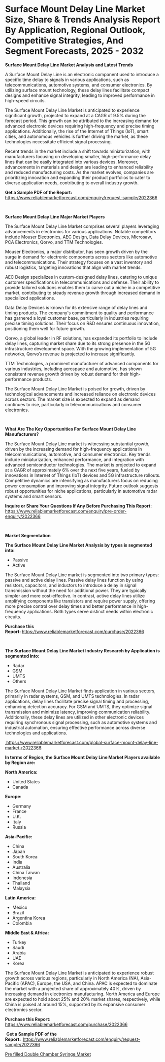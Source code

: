 <p><h1>Surface Mount Delay Line Market Size, Share & Trends Analysis Report By Application, Regional Outlook, Competitive Strategies, And Segment Forecasts, 2025 - 2032</h1></p><p><strong>Surface Mount Delay Line Market Analysis and Latest Trends</strong></p>
<p><p>A Surface Mount Delay Line is an electronic component used to introduce a specific time delay to signals in various applications, such as telecommunications, automotive systems, and consumer electronics. By utilizing surface mount technology, these delay lines facilitate compact designs and enhance signal integrity, leading to improved performance in high-speed circuits.</p><p>The Surface Mount Delay Line Market is anticipated to experience significant growth, projected to expand at a CAGR of 9.5% during the forecast period. This growth can be attributed to the increasing demand for advanced electronic devices requiring high-frequency and precise timing applications. Additionally, the rise of the Internet of Things (IoT), smart cities, and autonomous vehicles is further driving the market, as these technologies necessitate efficient signal processing.</p><p>Recent trends in the market include a shift towards miniaturization, with manufacturers focusing on developing smaller, high-performance delay lines that can be easily integrated into various devices. Moreover, advancements in materials and design are leading to enhanced reliability and reduced manufacturing costs. As the market evolves, companies are prioritizing innovation and expanding their product portfolios to cater to diverse application needs, contributing to overall industry growth.</p></p>
<p><strong>Get a Sample PDF of the Report:&nbsp;</strong> <a href="https://www.reliablemarketforecast.com/enquiry/request-sample/2022366?utm_campaign=3454&utm_medium=2&utm_source=Github&utm_content=ia&utm_term=29032025&utm_id=surface-mount-delay-line">https://www.reliablemarketforecast.com/enquiry/request-sample/2022366</a></p>
<p>&nbsp;</p>
<p><strong>Surface Mount Delay Line Major Market Players</strong></p>
<p><p>The Surface Mount Delay Line Market comprises several players leveraging advancements in electronics for various applications. Notable competitors include Mouser Electronics, AEC Design, Data Delay Devices, Microsaw, PCA Electronics, Qorvo, and TTM Technologies. </p><p>Mouser Electronics, a major distributor, has seen growth driven by the surge in demand for electronic components across sectors like automotive and telecommunications. Their strategy focuses on a vast inventory and robust logistics, targeting innovations that align with market trends.</p><p>AEC Design specializes in custom-designed delay lines, catering to unique customer specifications in telecommunications and defense. Their ability to provide tailored solutions enables them to carve out a niche in a competitive market, contributing to steady revenue growth through increased demand in specialized applications.</p><p>Data Delay Devices is known for its extensive range of delay lines and timing products. The company's commitment to quality and performance has garnered a loyal customer base, particularly in industries requiring precise timing solutions. Their focus on R&D ensures continuous innovation, positioning them well for future growth.</p><p>Qorvo, a global leader in RF solutions, has expanded its portfolio to include delay lines, capturing market share due to its strong presence in the 5G infrastructure development space. With the growing implementation of 5G networks, Qorvo’s revenue is projected to increase significantly.</p><p>TTM Technologies, a prominent manufacturer of advanced components for various industries, including aerospace and automotive, has shown consistent revenue growth driven by robust demand for their high-performance products.</p><p>The Surface Mount Delay Line Market is poised for growth, driven by technological advancements and increased reliance on electronic devices across sectors. The market size is expected to expand as demand continues to rise, particularly in telecommunications and consumer electronics.</p></p>
<p>&nbsp;</p>
<p><strong>What Are The Key Opportunities For Surface Mount Delay Line Manufacturers?</strong></p>
<p><p>The Surface Mount Delay Line market is witnessing substantial growth, driven by the increasing demand for high-frequency applications in telecommunications, automotive, and consumer electronics. Key trends include miniaturization, enhanced performance, and integration with advanced semiconductor technologies. The market is projected to expand at a CAGR of approximately 6% over the next five years, fueled by innovations in Internet of Things (IoT) devices and 5G infrastructure rollouts. Competitive dynamics are intensifying as manufacturers focus on reducing power consumption and improving signal integrity. Future outlook suggests robust opportunities for niche applications, particularly in automotive radar systems and smart sensors.</p></p>
<p><strong>Inquire or Share Your Questions If Any Before Purchasing This Report:</strong> <a href="https://www.reliablemarketforecast.com/enquiry/pre-order-enquiry/2022366?utm_campaign=3454&utm_medium=2&utm_source=Github&utm_content=ia&utm_term=29032025&utm_id=surface-mount-delay-line">https://www.reliablemarketforecast.com/enquiry/pre-order-enquiry/2022366</a></p>
<p>&nbsp;</p>
<p><strong>Market Segmentation</strong></p>
<p><strong>The Surface Mount Delay Line Market Analysis by types is segmented into:</strong></p>
<p><ul><li>Passive</li><li>Active</li></ul></p>
<p><p>The Surface Mount Delay Line market is segmented into two primary types: passive and active delay lines. Passive delay lines function by using resistors, capacitors, and inductors to introduce a delay in signal transmission without the need for additional power. They are typically simpler and more cost-effective. In contrast, active delay lines utilize amplifying components like transistors and require power supply, offering more precise control over delay times and better performance in high-frequency applications. Both types serve distinct needs within electronic circuits.</p></p>
<p><strong>Purchase this Report:&nbsp;</strong><a href="https://www.reliablemarketforecast.com/purchase/2022366?utm_campaign=3454&utm_medium=2&utm_source=Github&utm_content=ia&utm_term=29032025&utm_id=surface-mount-delay-line">https://www.reliablemarketforecast.com/purchase/2022366</a></p>
<p>&nbsp;</p>
<p><strong>The Surface Mount Delay Line Market Industry Research by Application is segmented into:</strong></p>
<p><ul><li>Radar</li><li>GSM</li><li>UMTS</li><li>Others</li></ul></p>
<p><p>The Surface Mount Delay Line Market finds application in various sectors, primarily in radar systems, GSM, and UMTS technologies. In radar applications, delay lines facilitate precise signal timing and processing, enhancing detection accuracy. For GSM and UMTS, they optimize signal transmission and minimize latency, improving communication reliability. Additionally, these delay lines are utilized in other electronic devices requiring synchronous signal processing, such as automotive systems and industrial automation, ensuring effective performance across diverse technologies and applications.</p></p>
<p><a href="https://www.reliablemarketforecast.com/global-surface-mount-delay-line-market-r2022366?utm_campaign=3454&utm_medium=2&utm_source=Github&utm_content=ia&utm_term=29032025&utm_id=surface-mount-delay-line">&nbsp;https://www.reliablemarketforecast.com/global-surface-mount-delay-line-market-r2022366</a></p>
<p><strong>In terms of Region, the Surface Mount Delay Line Market Players available by Region are:</strong></p>
<p>
    <p> <strong> North America: </strong>
        <ul>
            <li>United States</li>
            <li>Canada</li>
        </ul>
        </p> 
    <p> <strong> Europe: </strong>
        <ul>
            <li>Germany</li>
            <li>France</li>
            <li>U.K.</li>
            <li>Italy</li>
            <li>Russia</li>
        </ul>
        </p> 
    <p> <strong> Asia-Pacific: </strong>
        <ul>
            <li>China</li>
            <li>Japan</li>
            <li>South Korea</li>
            <li>India</li>
            <li>Australia</li>
            <li>China Taiwan</li>
            <li>Indonesia</li>
            <li>Thailand</li>
            <li>Malaysia</li>
        </ul>
        </p> 
    <p> <strong> Latin America: </strong>
        <ul>
            <li>Mexico</li>
            <li>Brazil</li>
            <li>Argentina Korea</li>
            <li>Colombia</li>
        </ul>
        </p> 
    <p> <strong> Middle East & Africa: </strong>
        <ul>
            <li>Turkey</li>
            <li>Saudi</li>
            <li>Arabia</li>
            <li>UAE</li>
            <li>Korea</li>
        </ul>
    </p>
    </p>
<p><p>The Surface Mount Delay Line Market is anticipated to experience robust growth across various regions, particularly in North America (NA), Asia-Pacific (APAC), Europe, the USA, and China. APAC is expected to dominate the market with a projected share of approximately 40%, driven by increasing demand in electronics manufacturing. North America and Europe are expected to hold about 25% and 20% market shares, respectively, while China is poised at around 15%, supported by its expansive consumer electronics sector.</p></p>
<p><strong>Purchase this Report: </strong><a href="https://www.reliablemarketforecast.com/purchase/2022366?utm_campaign=3454&utm_medium=2&utm_source=Github&utm_content=ia&utm_term=29032025&utm_id=surface-mount-delay-line">https://www.reliablemarketforecast.com/purchase/2022366</a></p>
<p>&nbsp;<strong>Get a Sample PDF of the Report:&nbsp;&nbsp;</strong><a href="https://www.reliablemarketforecast.com/enquiry/request-sample/2022366?utm_campaign=3454&utm_medium=2&utm_source=Github&utm_content=ia&utm_term=29032025&utm_id=surface-mount-delay-line">https://www.reliablemarketforecast.com/enquiry/request-sample/2022366</a></p>
<p><strong></strong></p>
<p><p><a href="https://github.com/lateshab69/Market-Research-Report-List-1/blob/main/pre-filled-double-chamber-syringe-market.md?utm_campaign=3454&utm_medium=2&utm_source=Github&utm_content=ia&utm_term=29032025&utm_id=surface-mount-delay-line">Pre filled Double Chamber Syringe Market</a></p></p>